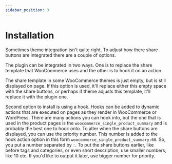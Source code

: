 ```yaml
---
sidebar_position: 3
---
```


# Installation

Sometimes theme integration isn't quite right. To adjust how there share buttons are integrated there are a couple of options.

The plugin can be integrated in two ways. One is to replace the share template that WooCommerce uses and the other is to hook it on an action.

The share template in some WooCommerce themes is just empty, but is still displayed on page. If this option is used, it'll replace either this empty space with the share buttons, or perhaps if theme adjusts this template, it'll replace it with the plugin one.

Second option to install is using a hook. Hooks can be added to dynamic actions that are executed on pages as they render in WooCommerce or WordPress. There are many actions you can hook into, but the one that is used in the product pages is the `woocommerce_single_product_summary` and is probably the best one to hook onto. To alter when the share buttons are displayed, you can use the priority number. This number is added to the hook action option in this form `woocommerce_single_product_summary:60`. So, you put a number separated by `:`. To put the share buttons earlier, like before tags and categories, or even short description, use smaller numbers, like 10 etc. If you'd like to output it later, use bigger number for priority.